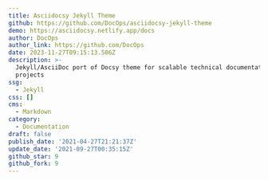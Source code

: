 ```yaml
---
title: Asciidocsy Jekyll Theme
github: https://github.com/DocOps/asciidocsy-jekyll-theme
demo: https://asciidocsy.netlify.app/docs
author: DocOps
author_link: https://github.com/DocOps
date: 2023-11-27T09:15:13.506Z
description: >-
  Jekyll/AsciiDoc port of Docsy theme for scalable technical documentation
  projects
ssg:
  - Jekyll
css: []
cms:
  - Markdown
category:
  - Documentation
draft: false
publish_date: '2021-04-27T21:21:37Z'
update_date: '2021-09-27T00:35:15Z'
github_star: 9
github_fork: 9
---
```

